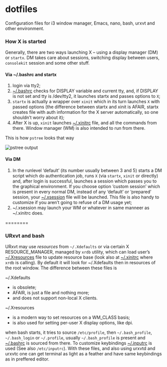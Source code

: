 dotfiles
========

Configuration files for i3 window manager, Emacs, nano, bash, urxvt and other environment.

### How X is started
Generally, there are two ways launching X – using a display manager (DM) or `startx`. DM takes care about sessions, switching display between users, `consolekit` session and some other stuff. 

#### Via ~/.bashrc and startx
1. login via tty2;
2. [~/.bashrc](.bashrc#L74) checks for DISPLAY variable and current tty, and, if DISPLAY is not set and tty is /dev/tty2, it launches startx and passes options to `X`;
3. `startx` is actually a wrapper over `xinit` which in its turn launches `X` with passed options (the difference between startx and xinit is AFAIR, startx creates file with auth information for the X server automatically, so one shouldn’t worry about it);
4. After X is up, `xinit` launches [~/.xinitrc](.xinitrc) file, and all the commands from there. Window manager (WM) is also intended to run from there. 

This is how `pstree` looks that way

![pstree output](img/pstree.png)

#### Via DM
1. In the runlevel ‘default’ (its number usually between 3 and 5) starts a DM script which do authentication job, runs `X` (via `startx`, `xinit` or directly) and, after login is successful, launches a session which passes you to the graphical environment. If you choose option ‘custom session’ which is present in every normal DM, instead of any ‘default’ or ‘prepared’ session, your [~/.xsession](.xsession) file will be launched. This file is also handy to customize if you aren’t going to refuse of a DM usage yet;
2. ~/.xsession may launch your WM or whatever in same manneer as ~/.xinitrc does.

========
### URxvt and bash 
URxvt may use _resources_ from `~/.Xdefaults` or via certain X RESOURCE_MANAGER, managed by `xrdb` utility, which can load user’s [~/.Xresources](.Xresources) file to update resource base (look also at [~/.xinitrc](.xinitrc) where `xrdb` is calling). By default it will look for ~/.Xdefaults then in resources of the root window. The difference between these files is

~/.Xdefaults
* is obsolete;
* AFAIR, is just a file and nothing more;
* and does not support non-local X clients.

~/.Xresources
* is a modern way to set resources on a WM_CLASS basis;
* is also used for setting per-user X display options, like dpi.

when bash starts, it tries to source `/etc/profile`, then `~/.bash_profile`, `~/.bash_login` or `~/.profile`, usually `~/.bash_profile` is present and [~/.bashrc](.bashrc) is sourced from there. To customize keybindings [~/.inputrc](.inputrc) is used (See also `/etc/inputrc`). With these files, and also using urxvtd and urxvtc one can get terminal as light as a feather and have same keybindings as in preffered editor.
